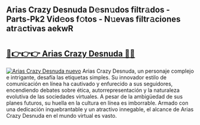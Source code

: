 ## Arias Crazy Desnuda D𝚎sn𝚞dos filtr𝚊dos - Parts-Pk2 Vid𝚎os f𝚘tos - N𝚞evas filtr𝚊ciones atr𝚊ctivas aekwR

# <h2><a href="http://mbcssyg.tromn.icu/?c=Arias+Crazy+Desnuda">🔗👉👉👉 Arias Crazy Desnuda 🔗🔗</a></h2>

[![Arias Crazy Desnuda nuevo](https://i.imgur.com/pEAQMta.gif)](http://mbcssyg.tromn.icu/?c=Arias+Crazy+Desnuda)
Arias Crazy Desnuda, un personaje complejo e intrigante, desafía las etiquetas simples. Su innovador estilo de comunicación en línea ha cautivado y enfurecido a sus seguidores, encendiendo debates sobre ética, autorrepresentación y la naturaleza evolutiva de las sociedades virtuales. A pesar de la ambigüedad de sus planes futuros, su huella en la cultura en línea es imborrable. Armado con una dedicación inquebrantable y un atractivo innegable, el alcance de Arias Crazy Desnuda en el mundo virtual es vasto.
